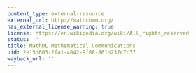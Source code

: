 ```yaml
---
content_type: external-resource
external_url: http://mathcomm.org/
has_external_license_warning: true
license: https://en.wikipedia.org/wiki/All_rights_reserved
status: ''
title: MathDL Mathematical Communications
uid: 2e15d603-2fa1-4842-9f68-861b237c7c37
wayback_url: ''
---
```

